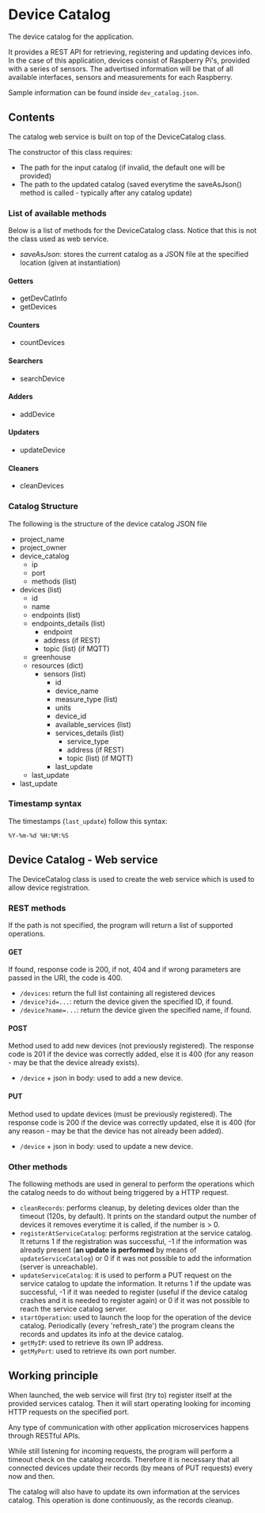 # Device Catalog

The device catalog for the application.

It provides a REST API for retrieving, registering and updating devices info. In the case of this application, devices consist of Raspberry Pi's, provided with a series of sensors.
The advertised information will be that of all available interfaces, sensors and measurements for each Raspberry.

Sample information can be found inside `dev_catalog.json`.

## Contents

The catalog web service is built on top of the DeviceCatalog class.

The constructor of this class requires:

* The path for the input catalog (if invalid, the default one will be provided)
* The path to the updated catalog (saved everytime the saveAsJson() method is called - typically after any catalog update)

### List of available methods

Below is a list of methods for the DeviceCatalog class. Notice that this is not the class used as web service.

* *saveAsJson*: stores the current catalog as a JSON file at the specified location (given at instantiation)

#### **Getters**

* getDevCatInfo
* getDevices

#### **Counters**

* countDevices

#### **Searchers**

* searchDevice

#### **Adders**

* addDevice

#### **Updaters**

* updateDevice

#### **Cleaners**

* cleanDevices

### Catalog Structure

The following is the structure of the device catalog JSON file

* project_name
* project_owner
* device_catalog
  * ip
  * port
  * methods (list)
* devices (list)
  * id
  * name
  * endpoints (list)
  * endpoints_details (list)
    * endpoint
    * address (if REST)
    * topic (list) (if MQTT)
  * greenhouse
  * resources (dict)
    * sensors (list)
      * id
      * device_name
      * measure_type (list)
      * units
      * device_id
      * available_services (list)
      * services_details (list)
        * service_type
        * address (if REST)
        * topic (list) (if MQTT)
      * last_update
  * last_update
* last_update

### **Timestamp syntax**

The timestamps (`last_update`) follow this syntax:

    %Y-%m-%d %H:%M:%S

## Device Catalog - Web service

The DeviceCatalog class is used to create the web service which is used to allow device registration.

### REST methods

If the path is not specified, the program will return a list of supported operations.

#### GET

If found, response code is 200, if not, 404 and if wrong parameters are passed in the URI, the code is 400.

* `/devices`: return the full list containing all registered devices
* `/device?id=...`: return the device given the specified ID, if found.
* `/device?name=...`: return the device given the specified name, if found.

#### POST

Method used to add new devices (not previously registered).
The response code is 201 if the device was correctly added, else it is 400 (for any reason - may be that the device already exists).

* `/device` + json in body: used to add a new device.

#### PUT

Method used to update devices (must be previously registered).
The response code is 200 if the device was correctly updated, else it is 400 (for any reason - may be that the device has not already been added).

* `/device` + json in body: used to update a new device.

### Other methods

The following methods are used in general to perform the operations which the catalog needs to do without being triggered by a HTTP request.

* `cleanRecords`: performs cleanup, by deleting devices older than the timeout (120s, by default). It prints on the standard output the number of devices it removes everytime it is called, if the number is > 0.
* `registerAtServiceCatalog`: performs registration at the service catalog. It returns 1 if the registration was successful, -1 if the information was already present (**an update is performed** by means of `updateServiceCatalog`) or 0 if it was not possible to add the information (server is unreachable).
* `updateServiceCatalog`: it is used to perform a PUT request on the service catalog to update the information. It returns 1 if the update was successful, -1 if it was needed to register (useful if the device catalog crashes and it is needed to register again) or 0 if it was not possible to reach the service catalog server.
* `startOperation`: used to launch the loop for the operation of the device catalog. Periodically (every 'refresh_rate') the program cleans the records and updates its info at the device catalog.
* `getMyIP`: used to retrieve its own IP address.
* `getMyPort`: used to retrieve its own port number.

## Working principle

When launched, the web service will first (try to) register itself at the provided services catalog. Then it will start operating looking for incoming HTTP requests on the specified port.

Any type of communication with other application microservices happens through RESTful APIs.

While still listening for incoming requests, the program will perform a timeout check on the catalog records. Therefore it is necessary that all connected devices update their records (by means of PUT requests) every now and then.

The catalog will also have to update its own information at the services catalog. This operation is done continuously, as the records cleanup.
